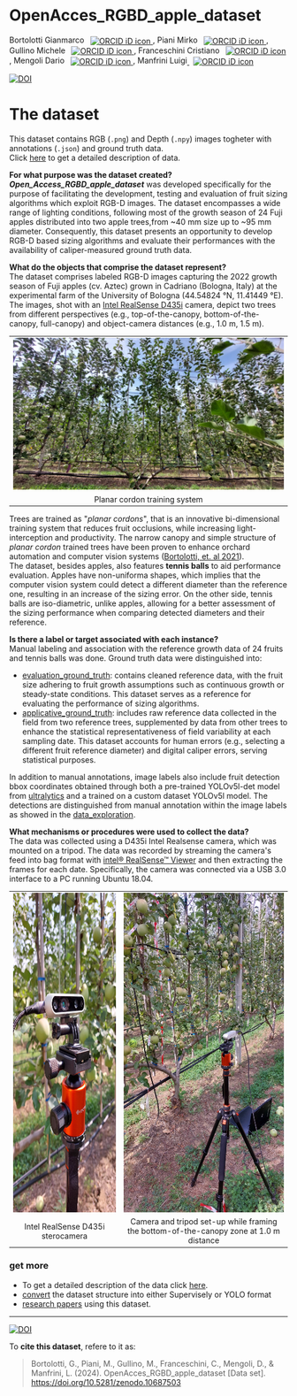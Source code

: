 # OpenAcces_RGBD_apple_dataset
Bortolotti Gianmarco <a
    id="cy-effective-orcid-url"
    class="no-text-decoration"
     href="https://orcid.org/0000-0003-2322-8561"
     target="orcid.widget"
     rel="me noopener noreferrer"
     style="vertical-align: middle">
     <img
        src="https://orcid.org/sites/default/files/images/orcid_16x16.png"
        style="width: 1em; margin-inline-start: 0.5em"
        alt="ORCID iD icon"/>
</a>, 
Piani Mirko <a
    id="cy-effective-orcid-url"
    class="no-text-decoration"
     href="https://orcid.org/0000-0001-7087-3761"
     target="orcid.widget"
     rel="me noopener noreferrer"
     style="vertical-align: middle">
     <img
        src="https://orcid.org/sites/default/files/images/orcid_16x16.png"
        style="width: 1em; margin-inline-start: 0.5em"
        alt="ORCID iD icon"/>
</a>, 
Gullino Michele <a
    id="cy-effective-orcid-url"
    class="no-text-decoration"
     href="https://orcid.org/0000-0002-8853-4247"
     target="orcid.widget"
     rel="me noopener noreferrer"
     style="vertical-align: middle">
     <img
        src="https://orcid.org/sites/default/files/images/orcid_16x16.png"
        style="width: 1em; margin-inline-start: 0.5em"
        alt="ORCID iD icon"/>
</a>, 
Franceschini Cristiano <a
id="cy-effective-orcid-url"
    class="no-text-decoration"
     href="https://orcid.org/0000-0002-4111-6400"
     target="orcid.widget"
     rel="me noopener noreferrer"
     style="vertical-align: middle">
     <img
        src="https://orcid.org/sites/default/files/images/orcid_16x16.png"
        style="width: 1em; margin-inline-start: 0.5em"
        alt="ORCID iD icon"/>
</a>, 
Mengoli Dario <a
id="cy-effective-orcid-url"
    class="no-text-decoration"
     href="https://orcid.org/0000-0002-6131-8026"
     target="orcid.widget"
     rel="me noopener noreferrer"
     style="vertical-align: middle">
     <img
        src="https://orcid.org/sites/default/files/images/orcid_16x16.png"
        style="width: 1em; margin-inline-start: 0.5em"
        alt="ORCID iD icon"/>
</a>, 
Manfrini Luigi<a
id="cy-effective-orcid-url"
    class="no-text-decoration"
     href="https://orcid.org/0000-0003-4776-0608"
     target="orcid.widget"
     rel="me noopener noreferrer"
     style="vertical-align: middle">
     <img
        src="https://orcid.org/sites/default/files/images/orcid_16x16.png"
        style="width: 1em; margin-inline-start: 0.5em"
        alt="ORCID iD icon"/>
</a> 


[![DOI](https://zenodo.org/badge/DOI/10.5281/zenodo.10687503.svg)](https://doi.org/10.5281/zenodo.10687503)


# The dataset
This dataset contains RGB (`.png`) and Depth (`.npy`) images togheter with annotations (`.json`) and ground truth data.\
Click [here](docs/data_description.md) to get a detailed description of data.


**For what purpose was the dataset created?**\
***Open_Access_RGBD_apple_dataset*** was developed specifically for the purpose of facilitating the development, testing and evaluation of fruit sizing algorithms which exploit RGB-D images. The dataset encompasses a wide range of lighting conditions, following most of the growth season of 24 Fuji apples distributed into two apple trees,from ~40 mm  size up to ~95 mm diameter. Consequently, this dataset presents an opportunity to develop RGB-D based sizing algorithms and evaluate their performances with the availability of caliper-measured ground truth data.

**What do the objects that comprise the dataset represent?**\
The dataset comprises labeled RGB-D images capturing the 2022 growth season of Fuji apples  (cv. Aztec) grown in Cadriano (Bologna, Italy) at the experimental farm of the University of Bologna (44.54824 °N, 11.41449 °E). The images, shot with an [Intel RealSense D435i](https://www.intelrealsense.com/depth-camera-d435i/) camera, depict two trees from different perspectives (e.g., top-of-the-canopy, bottom-of-the-canopy, full-canopy) and object-camera distances (e.g., 1.0 m, 1.5 m).

| |
|:---:|
|<img src=images/planar-cordon-training-system.jpeg> | 
| Planar cordon training system|

Trees are trained as "*planar cordons*", that is an innovative bi-dimensional training system that reduces fruit occlusions, while increasing light-interception and productivity. The narrow canopy and simple structure  of *planar cordon* trained trees have been proven to enhance orchard automation and computer vision systems ([Bortolotti, et. al 2021](10.1109/MetroAgriFor52389.2021.9628839)).\
The dataset, besides apples, also features **tennis balls** to aid performance evaluation. Apples have non-uniforma shapes, which implies that the computer vision system could detect a different diameter than the reference one, resulting in an increase of the sizing error. On the other side, tennis balls are iso-diametric, unlike apples, allowing for a better assessment of the sizing performance when comparing detected diameters and their reference.

**Is there a label or target associated with each instance?**\
Manual labeling and association with the reference growth data of 24 fruits and tennis balls was done. Ground truth data were distinguished into:
* [evaluation_ground_truth](data_ground_truth/evaluation_ground_truth_data.csv): contains cleaned reference data, with the fruit size adhering to fruit growth assumptions such as continuous growth or steady-state conditions. This dataset serves as a reference for evaluating the performance of sizing algorithms.
* [applicative_ground_truth](data_ground_truth/applicative_ground_truth_data.csv): includes raw reference data collected in the field from two reference trees, supplemented by data from other trees to enhance the statistical representativeness of field variability at each sampling date. This dataset accounts for human errors (e.g., selecting a different fruit reference diameter) and digital caliper errors, serving statistical purposes.
  
In addition to manual annotations, image labels also include fruit detection bbox coordinates obtained through both a pre-trained YOLOv5l-det model from [ultralytics](https://www.ultralytics.com/) and a trained on a custom dataset YOLOv5l model. The detections are distinguished from manual annotation within the image labels as showed in the [data_exploration](notebook/data_exploration.ipynb).


**What mechanisms or procedures were used to collect the data?**\
The data was collected using a D435i Intel Realsense camera, which was mounted on a tripod. The data was recorded by streaming the camera's feed into bag format with [intel® RealSense™ Viewer](https://www.intelrealsense.com/sdk-2/) and then extracting the frames for each date. Specifically, the camera was connected via a USB 3.0 interface to a PC running Ubuntu 18.04.

| | |
|:---:|:---:|
|<img src=images/D435i-camera.jpeg width=325 height= 578> | <img src=images/tripod-1_0m-LOW.jpeg width=325 height= 578> |
| Intel RealSense D435i sterocamera | Camera and tripod set-up while framing the bottom-of-the-canopy zone at 1.0 m distance |

### get more
* To get a detailed description of the data click [here](docs/data_description.md).
* [convert](./docs/format_conversion.md) the dataset structure into either Supervisely or YOLO format
* [research papers](./docs/research_papers.md) using this dataset.
___
[![DOI](https://zenodo.org/badge/DOI/10.5281/zenodo.10687503.svg)](https://doi.org/10.5281/zenodo.10687503)

To **cite this dataset**, refere to it as:
> Bortolotti, G., Piani, M., Gullino, M., Franceschini, C., Mengoli, D., & Manfrini, L. (2024). OpenAcces_RGBD_apple_dataset [Data set]. https://doi.org/10.5281/zenodo.10687503

